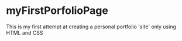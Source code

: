 # myFirstPorfolioPage
This is my first attempt at creating a
personal portfolio 'site' only using HTML and CSS
